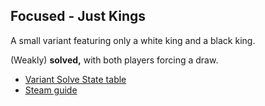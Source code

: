 ## Focused - Just Kings

A small variant featuring only a white king and a black king.

(Weakly) **solved,** with both players forcing a draw.

- [Variant Solve State table](https://docs.google.com/spreadsheets/d/1Nrm_4PXUPKv01YGhNtILbtzM6p_KXGLb26sMIYQwjGQ/view)
- [Steam guide](https://steamcommunity.com/sharedfiles/filedetails/?id=2232274959)
